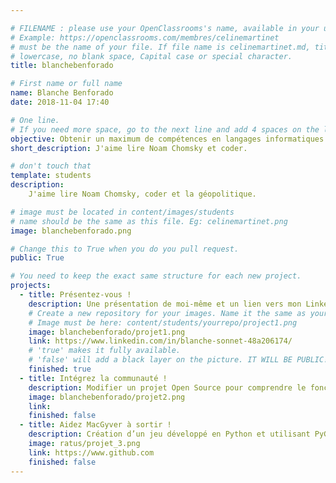 ```yaml
---

# FILENAME : please use your OpenClassrooms's name, available in your url.
# Example: https://openclassrooms.com/membres/celinemartinet
# must be the name of your file. If file name is celinemartinet.md, title is celinemartinet.
# lowercase, no blank space, Capital case or special character.
title: blanchebenforado

# First name or full name
name: Blanche Benforado
date: 2018-11-04 17:40

# One line.
# If you need more space, go to the next line and add 4 spaces on the left, as in 'description'.
objective: Obtenir un maximum de compétences en langages informatiques!
short_description: J'aime lire Noam Chomsky et coder.

# don't touch that
template: students
description:
	J'aime lire Noam Chomsky, coder et la géopolitique.

# image must be located in content/images/students
# name should be the same as this file. Eg: celinemartinet.png
image: blanchebenforado.png

# Change this to True when you do you pull request.
public: True

# You need to keep the exact same structure for each new project.
projects:
  - title: Présentez-vous !
    description: Une présentation de moi-même et un lien vers mon LinkedIn.
    # Create a new repository for your images. Name it the same as your nickname and profile picture.
    # Image must be here: content/students/yourrepo/project1.png
    image: blanchebenforado/projet1.png
    link: https://www.linkedin.com/in/blanche-sonnet-48a206174/
    # 'true' makes it fully available.
    # 'false' will add a black layer on the picture. IT WILL BE PUBLIC!
    finished: true
  - title: Intégrez la communauté !
    description: Modifier un projet Open Source pour comprendre le fonctionnement de Git, de Github et des pull requests. 
    image: blanchebenforado/projet2.png
    link: 
    finished: false
  - title: Aidez MacGyver à sortir !
    description: Création d’un jeu développé en Python et utilisant PyGame.
    image: ratus/projet_3.png
    link: https://www.github.com
    finished: false
---
```

